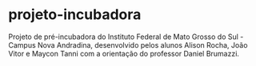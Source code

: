 # projeto-incubadora
Projeto de pré-incubadora do Instituto Federal de Mato Grosso do Sul - Campus Nova Andradina, desenvolvido pelos alunos Alison Rocha, João Vitor e Maycon Tanni com a orientação do professor Daniel Brumazzi.
